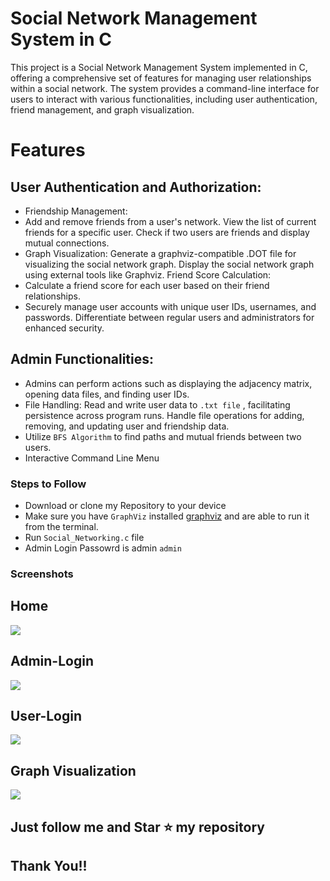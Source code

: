 # Social Network Management System in C

This project is a Social Network Management System implemented in C, offering a comprehensive set of features for managing user relationships within a social network. The system provides a command-line interface for users to interact with various functionalities, including user authentication, friend management, and graph visualization.

# Features

## User Authentication and Authorization:

- Friendship Management:
- Add and remove friends from a user's network.
  View the list of current friends for a specific user.
  Check if two users are friends and display mutual connections.
- Graph Visualization:
  Generate a graphviz-compatible .DOT file for visualizing the social network graph.
  Display the social network graph using external tools like Graphviz.
  Friend Score Calculation:
- Calculate a friend score for each user based on their friend relationships.
- Securely manage user accounts with unique user IDs, usernames, and passwords.
  Differentiate between regular users and administrators for enhanced security.
  
## Admin Functionalities:

- Admins can perform actions such as displaying the adjacency matrix, opening data files, and finding user IDs.
- File Handling:
  Read and write user data to `.txt file` , facilitating persistence across program runs.
  Handle file operations for adding, removing, and updating user and friendship data.
- Utilize `BFS Algorithm` to find paths and mutual friends between two users.
- Interactive Command Line Menu

### Steps to Follow
- Download or clone my Repository to your device
- Make sure you have `GraphViz` installed [graphviz](https://graphviz.org/download/)  and are able to run it from the terminal.
- Run `Social_Networking.c` file
- Admin Login Passowrd is admin `admin`

### Screenshots

## Home

![](https://github.com/MusadiqPasha/Social-Network-Manager/assets/64960566/dc8378bb-9699-41b2-91ac-f6e03e07a948)

## Admin-Login

![](https://github.com/MusadiqPasha/Social-Network-Manager/assets/64960566/4701c42e-9d25-4c06-94f9-01fc7a5dcd3d)

## User-Login

![](https://github.com/MusadiqPasha/Social-Network-Manager/assets/64960566/ccf3bb09-5a18-4f50-9eb4-9b4c2aa8701f)

## Graph Visualization

![](https://github.com/MusadiqPasha/Social-Network-Manager/assets/64960566/0a893af8-1aca-4250-bdab-234a28f8973c)


## Just follow me and Star ⭐ my repository 
## Thank You!!
